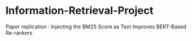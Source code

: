 # Information-Retrieval-Project
Paper replication : Injecting the BM25 Score as Text Improves BERT-Based Re-rankers
